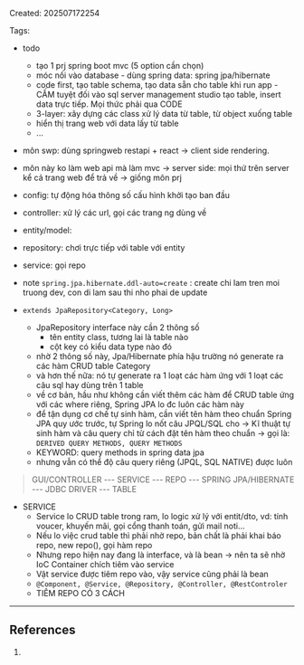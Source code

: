 Created: 202507172254

Tags: 

- todo
	- tạo 1 prj spring boot mvc (5 option cần chọn)
	- móc nối vào database - dùng spring data: spring jpa/hibernate
	- code first, tạo table schema, tạo data sẵn cho table khi run app - CẤM tuyệt đối vào sql server management studio tạo table, insert data trực tiếp. Mọi thức phải qua CODE
	- 3-layer: xây dựng các class xử lý data từ table, từ object xuống table
	- hiển thị trang web với data lấy từ table
	- ...

- môn swp: dùng springweb restapi + react -> client side rendering. 
- môn này ko làm web api mà làm mvc -> server side: mọi thứ trên server kể cả trang web để trả về -> giống môn prj

- config: tự động hóa thông số cấu hình khởi tạo ban đầu
- controller: xử lý các url, gọi các trang ng dùng về
- entity/model: 
- repository: chơi trực tiếp với table với entity
- service: gọi repo

- note `spring.jpa.hibernate.ddl-auto=create` : create chi lam tren moi truong dev, con di lam sau thi nho phai de update

- `extends JpaRepository<Category, Long>`
	- JpaRepository interface này cần 2 thông số
		- tên entity class, tương lai là table nào
		- cột key có kiểu data type nào đó
	- nhờ 2 thông số này, Jpa/Hibernate phía hậu trường nó generate ra các hàm CRUD table Category
	- và hơn thế nữa: nó tự generate ra 1 loạt các hàm ứng với 1 loạt các câu sql hay dùng trên 1 table
	- về cơ bản, hầu như không cần viết thêm các hàm để CRUD table ứng với các where riêng, Spring JPA lo đc luôn các hàm này 
	- để tận dụng cơ chế tự sinh hàm, cần viết tên hàm theo chuẩn Spring JPA quy ước trước, tự Spring lo nốt câu JPQL/SQL cho -> Kĩ thuật tự sinh hàm và câu query chỉ từ cách đặt tên hàm theo chuẩn -> gọi là: `DERIVED QUERY METHODS, QUERY METHODS`
	- KEYWORD: query methods in spring data jpa
	- nhưng vẫn có thể độ câu query riêng (JPQL, SQL NATIVE) được luôn

> GUI/CONTROLLER --- SERVICE --- REPO --- SPRING JPA/HIBERNATE --- JDBC DRIVER --- TABLE

- SERVICE
	- Service lo CRUD table trong ram, lo logic xử lý với entit/dto, vd: tính voucer, khuyến mãi, gọi cổng thanh toán, gửi mail noti...
	- Nếu lo việc crud table thì phải nhờ repo, bản chất là phải khai báo repo, new repo(), gọi hàm repo
	- Nhưng repo hiện nay đang là interface, và là bean -> nên ta sẽ nhờ IoC Container chích tiêm vào service
	- Vật service được tiêm repo vào, vậy service cũng phải là bean
	- `@Component, @Service, @Repository, @Controller, @RestControler`
	- TIÊM REPO CÓ 3 CÁCH

-----
## References
1.
